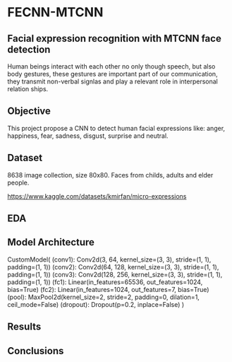 # FECNN-MTCNN
## Facial expression recognition with MTCNN face detection

Human beings interact with each other no only though speech, but also body gestures, these gestures are important part of our communication, they transmit non-verbal signlas and play a relevant role in interpersonal relation ships.

## Objective
This project propose a CNN to detect human facial expressions like: anger, happiness, fear, sadness, disgust, surprise and neutral.


## Dataset

8638 image collection, size 80x80. Faces from childs, adults and elder people.

https://www.kaggle.com/datasets/kmirfan/micro-expressions

## EDA

## Model Architecture

 
CustomModel(
(conv1): Conv2d(3, 64, kernel_size=(3, 3), stride=(1, 1), padding=(1, 1))
(conv2): Conv2d(64, 128, kernel_size=(3, 3), stride=(1, 1), padding=(1, 1))
(conv3): Conv2d(128, 256, kernel_size=(3, 3), stride=(1, 1), padding=(1, 1))
(fc1): Linear(in_features=65536, out_features=1024, bias=True)
(fc2): Linear(in_features=1024, out_features=7, bias=True)
(pool): MaxPool2d(kernel_size=2, stride=2, padding=0, dilation=1, ceil_mode=False)
(dropout): Dropout(p=0.2, inplace=False)
)

## Results

## Conclusions

